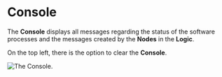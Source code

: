 # Console

The **Console** displays all messages regarding the status of the software processes and the messages created by the **Nodes** in the **Logic**.

On the top left, there is the option to clear the **Console**.

![The Console.]()